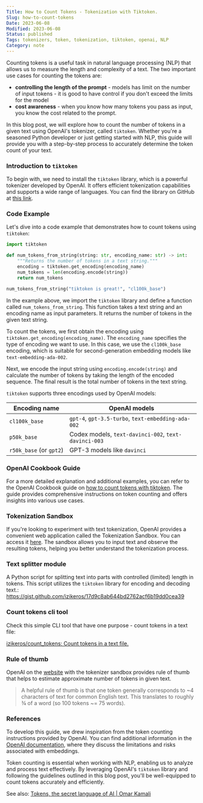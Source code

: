```yaml
---
Title: How to Count Tokens - Tokenization with Tiktoken.
Slug: how-to-count-tokens
Date: 2023-06-08
Modified: 2023-06-08
Status: published
Tags: tokenizers, token, tokenization, tiktoken, openai, NLP 
Category: note
---
```


Counting tokens is a useful task in natural language processing (NLP) that allows us to measure the length and complexity of a text. The two important use cases for counting the tokens are:

- **controlling the length of the prompt** -  models has limit on the number of input tokens - it is good to have control if you don't exceed the limits for the model
- **cost awareness**  - when you know how many tokens you pass as input, you know the cost related to the prompt.

In this blog post, we will explore how to count the number of tokens in a given text using OpenAI's tokenizer, called `tiktoken`. Whether you're a seasoned Python developer or just getting started with NLP, this guide will provide you with a step-by-step process to accurately determine the token count of your text.

### Introduction to `tiktoken`

To begin with, we need to install the `tiktoken` library, which is a powerful tokenizer developed by OpenAI. It offers efficient tokenization capabilities and supports a wide range of languages. You can find the library on GitHub at [this link](https://github.com/openai/tiktoken).

### Code Example

Let's dive into a code example that demonstrates how to count tokens using `tiktoken`:

```python
import tiktoken

def num_tokens_from_string(string: str, encoding_name: str) -> int:
    """Returns the number of tokens in a text string."""
    encoding = tiktoken.get_encoding(encoding_name)
    num_tokens = len(encoding.encode(string))
    return num_tokens

num_tokens_from_string("tiktoken is great!", "cl100k_base")
```

In the example above, we import the `tiktoken` library and define a function called `num_tokens_from_string`. This function takes a text string and an encoding name as input parameters. It returns the number of tokens in the given text string.

To count the tokens, we first obtain the encoding using `tiktoken.get_encoding(encoding_name)`. The `encoding_name` specifies the type of encoding we want to use. In this case, we use the `cl100k_base` encoding, which is suitable for second-generation embedding models like `text-embedding-ada-002`.

Next, we encode the input string using `encoding.encode(string)` and calculate the number of tokens by taking the length of the encoded sequence. The final result is the total number of tokens in the text string.

`tiktoken` supports three encodings used by OpenAI models:

|Encoding name|OpenAI models|
|---|---|
|`cl100k_base`|`gpt-4`, `gpt-3.5-turbo`, `text-embedding-ada-002`|
|`p50k_base`|Codex models, `text-davinci-002`, `text-davinci-003`|
|`r50k_base` (or `gpt2`)|GPT-3 models like `davinci`|

### OpenAI Cookbook Guide

For a more detailed explanation and additional examples, you can refer to the OpenAI Cookbook guide on [how to count tokens with tiktoken](https://github.com/openai/openai-cookbook/blob/main/examples/How_to_count_tokens_with_tiktoken.ipynb). The guide provides comprehensive instructions on token counting and offers insights into various use cases.

### Tokenization Sandbox

If you're looking to experiment with text tokenization, OpenAI provides a convenient web application called the Tokenization Sandbox. You can access it [here](https://platform.openai.com/tokenizer). The sandbox allows you to input text and observe the resulting tokens, helping you better understand the tokenization process.

### Text splitter module
A Python script for splitting text into parts with controlled (limited) length in tokens. This script utilizes the `tiktoken` library for encoding and decoding text.:
https://gist.github.com/izikeros/17d9c8ab644bd2762acf6b19dd0cea39

### Count tokens cli tool
Check this simple CLI tool that have one purpose - count tokens in a text file:

[izikeros/count\_tokens: Count tokens in a text file.](https://github.com/izikeros/count_tokens)

### Rule of thumb
OpenAI on the [website](https://platform.openai.com/tokenizer) with the tokenizer sandbox provides rule of thumb that helps to estimate approximate number of tokens in given text.

> A helpful rule of thumb is that one token generally corresponds to ~4 characters of text for common English text. This translates to roughly ¾ of a word (so 100 tokens ~= 75 words).


### References

To develop this guide, we drew inspiration from the token counting instructions provided by OpenAI. You can find additional information in the [OpenAI documentation](https://platform.openai.com/docs/guides/embeddings/limitations-risks), where they discuss the limitations and risks associated with embeddings.

Token counting is essential when working with NLP, enabling us to analyze and process text effectively. By leveraging OpenAI's `tiktoken` library and following the guidelines outlined in this blog post, you'll be well-equipped to count tokens accurately and efficiently.

See also: [Tokens, the secret language of AI | Omar Kamali](https://omarkama.li/blog/tokens-the-secret-language-of-ai)

